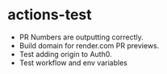 # actions-test

- PR Numbers are outputting correctly.
- Build domain for render.com PR previews.
- Test adding origin to Auth0.
- Test workflow and env variables
